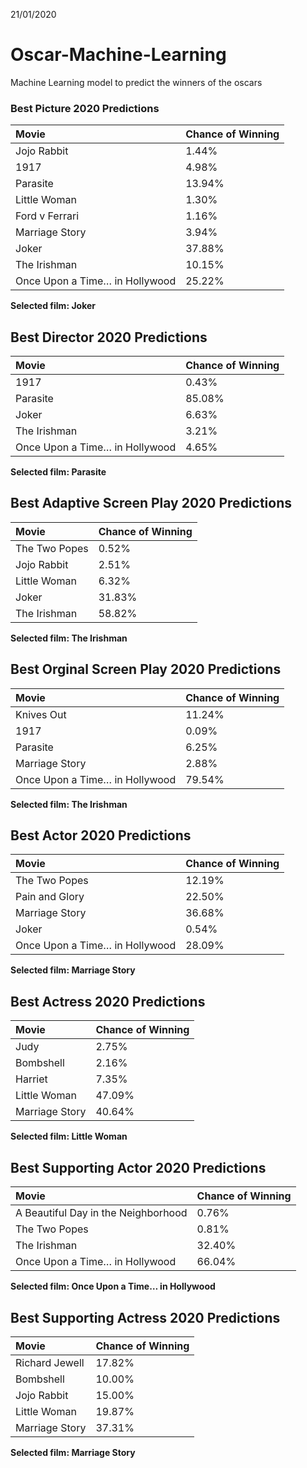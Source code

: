 21/01/2020

# Oscar-Machine-Learning

Machine Learning model to predict the winners of the oscars

### Best Picture 2020 Predictions

| Movie                          | Chance of Winning |
| :----------------------------- | :---------------- |
| Jojo Rabbit                    | 1.44%             |
| 1917                           | 4.98%             |
| Parasite                       | 13.94%            |
| Little Woman                   | 1.30%             |
| Ford v Ferrari                 | 1.16%             |
| Marriage Story                 | 3.94%             |
| Joker                          | 37.88%            |
| The Irishman                   | 10.15%            |
| Once Upon a Time… in Hollywood | 25.22%            |

**Selected film: Joker**

## Best Director 2020 Predictions

| Movie                          | Chance of Winning |
| :----------------------------- | :---------------- |
| 1917                           | 0.43%             |
| Parasite                       | 85.08%            |
| Joker                          | 6.63%             |
| The Irishman                   | 3.21%             |
| Once Upon a Time… in Hollywood | 4.65%             |

**Selected film: Parasite**

## Best Adaptive Screen Play 2020 Predictions

| Movie         | Chance of Winning |
| :------------ | :---------------- |
| The Two Popes | 0.52%             |
| Jojo Rabbit   | 2.51%             |
| Little Woman  | 6.32%             |
| Joker         | 31.83%            |
| The Irishman  | 58.82%            |

**Selected film: The Irishman**

## Best Orginal Screen Play 2020 Predictions

| Movie                          | Chance of Winning |
| :----------------------------- | :---------------- |
| Knives Out                     | 11.24%            |
| 1917                           | 0.09%             |
| Parasite                       | 6.25%             |
| Marriage Story                 | 2.88%             |
| Once Upon a Time… in Hollywood | 79.54%            |

**Selected film: The Irishman**

## Best Actor 2020 Predictions

| Movie                          | Chance of Winning |
| :----------------------------- | :---------------- |
| The Two Popes                  | 12.19%            |
| Pain and Glory                 | 22.50%            |
| Marriage Story                 | 36.68%            |
| Joker                          | 0.54%             |
| Once Upon a Time… in Hollywood | 28.09%            |

**Selected film: Marriage Story**

## Best Actress 2020 Predictions

| Movie          | Chance of Winning |
| :------------- | :---------------- |
| Judy           | 2.75%             |
| Bombshell      | 2.16%             |
| Harriet        | 7.35%             |
| Little Woman   | 47.09%            |
| Marriage Story | 40.64%            |

**Selected film: Little Woman**

## Best Supporting Actor 2020 Predictions

| Movie                               | Chance of Winning |
| :---------------------------------- | :---------------- |
| A Beautiful Day in the Neighborhood | 0.76%             |
| The Two Popes                       | 0.81%             |
| The Irishman                        | 32.40%            |
| Once Upon a Time… in Hollywood      | 66.04%            |

**Selected film: Once Upon a Time… in Hollywood**

## Best Supporting Actress 2020 Predictions

| Movie          | Chance of Winning |
| :------------- | :---------------- |
| Richard Jewell | 17.82%            |
| Bombshell      | 10.00%            |
| Jojo Rabbit    | 15.00%            |
| Little Woman   | 19.87%            |
| Marriage Story | 37.31%            |

**Selected film: Marriage Story**
